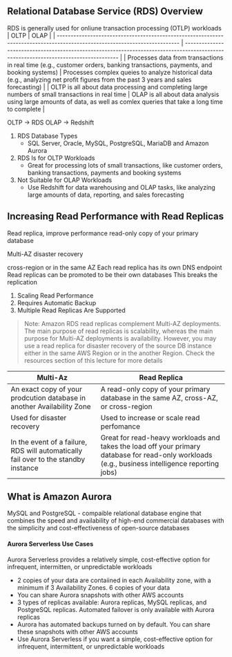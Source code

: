 ## Relational Database Service (RDS) Overview
RDS is generally used for onliune transaction processing (OTLP) workloads
| OLTP                                                                                                                       | OLAP                                                                                                                                 |
| -------------------------------------------------------------------------------------------------------------------------- | ------------------------------------------------------------------------------------------------------------------------------------ |
| Processes data from transactions in real time (e.g., customer orders, banking transactions, payments, and booking systems) | Processes complex queies to analyze historical data (e.g., analyzing net profit figures from the past 3 years and sales forecasting) |
| OLTP is all about data processing and completing large numbers of small transactions in real time                          | OLAP is all about data analysis using large amounts of data, as well as comlex queries that take a long time to complete             | 

OLTP -> RDS
OLAP -> Redshift
1. RDS Database Types
	-  SQL Server, Oracle, MySQL, PostgreSQL, MariaDB and Amazon Aurora
2. RDS Is for OLTP Workloads
	- Great for processing lots of small transactions, like customer orders, banking transactions, payments and booking systems
3. Not Suitable for OLAP Workloads
	- Use Redshift for data warehousing and OLAP tasks, like analyzing large amounts of data, reporting, and sales forecasting

## Increasing Read Performance with Read Replicas
Read replica, improve performance
read-only copy of your primary database

Multi-AZ disaster recovery

cross-region or in the same AZ
Each read replica has its own DNS endpoint
Read replicas can be promoted to be their own databases
This breaks the replication

1. Scaling Read Performance
2. Requires Automatic Backup
3. Multiple Read Replicas Are Supported

> Note: Amazon RDS read replicas complement Multi-AZ deployments. The main purpose of read replicas is scalability, whereas the main purpose for Multi-AZ deployments is availability. However, you may use a read replica for disaster recovery of the source DB instance either in the same AWS Region or in the another Region. Check the resources section of this lecture for more details

| Multi-Az                                                                            | Read Replica                                                                        |
| ----------------------------------------------------------------------------------- | ----------------------------------------------------------------------------------- |
| An exact copy of your prodcution database in another Availability Zone              | A read-only copy of your primary database in the same AZ, cross-AZ, or cross-region |
| Used for disaster recovery                                                          | Used to increase or scale read perfomance                                                                                   |
| In the event of a failure, RDS will automatically fail over to the standby instance | Great for read-heavy workloads and takes the load off your primary database for read-only workloads (e.g., business intelligence reporting jobs)                                                                                    |

## What is Amazon Aurora
MySQL and PostgreSQL - compaible relational database engine that combines the speed and availability of high-end commercial databases with the simplicity and cost-effectiveness of open-source databases

#### Aurora Serverless Use Cases
Aurora Serverless provides a relatively simple, cost-effective option for infrequent, intermitten, or unpredictable workloads

- 2 copies of your data are contaiined in each Availability zone, with a minimum if 3 Availability Zones. 6 copies of your data
- You can share Aurora snapshots with other AWS accounts
- 3 types of replicas available: Aurora replicas, MySQL replicas, and PostgreSQL replicas. Automated failover is only available with Aurora replicas
- Aurora has automated backups turned on by default. You can share these snapshots with other AWS accounts
- Use Aurora Serverless if you want a simple, cost-effective option for infrequent, intermittent, or unpredictable workloads
